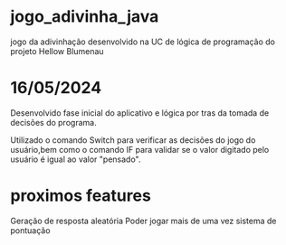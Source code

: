 # jogo_adivinha_java
jogo da adivinhação desenvolvido na UC de lógica de programação do projeto Hellow Blumenau


# 16/05/2024


Desenvolvido fase inicial do aplicativo e lógica por tras da tomada de decisões do programa.

Utilizado o comando Switch para verificar as decisões do jogo do usuário,bem como o comando IF 
para validar se o valor digitado pelo usuário é igual ao valor "pensado".

# proximos features

Geração de resposta aleatória
Poder jogar mais de uma vez
sistema de pontuação



